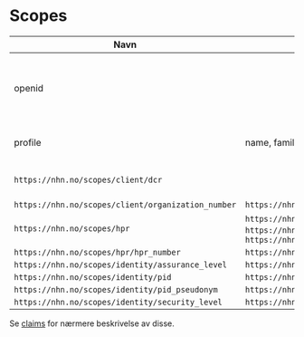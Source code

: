 # Scopes

| Navn | Claims | Beskrivelse |
| --- | --- | --- |
| openid | | OIDC standard scope - obligatorisk ved bruk av OIDC |
| profile | name, family_name, given_name, middle_name | OIDC standard scope |
| `https://nhn.no/scopes/client/dcr` | | Dynamic client registration |
| `https://nhn.no/scopes/client/organization_number` | `https://nhn.no/claims/client/organization_number` | |
| `https://nhn.no/scopes/hpr` | `https://nhn.no/claims/hpr/authorization`, `https://nhn.no/claims/hpr/hpr_number`, `https://nhn.no/claims/hpr/profession` | |
| `https://nhn.no/scopes/hpr/hpr_number` | `https://nhn.no/claims/hpr/hpr_number` | |
| `https://nhn.no/scopes/identity/assurance_level` | `https://nhn.no/claims/identity/assurance_level` | |
| `https://nhn.no/scopes/identity/pid` | `https://nhn.no/claims/identity/pid` | |
| `https://nhn.no/scopes/identity/pid_pseudonym` | `https://nhn.no/claims/identity/pid_pseudonym` | |
| `https://nhn.no/scopes/identity/security_level` | `https://nhn.no/claims/identity/security_level` | |

Se [claims](claims.md) for nærmere beskrivelse av disse.
